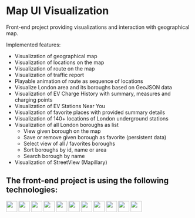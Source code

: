 # Map UI Visualization

Front-end project providing visualizations and interaction with geographical map.

Implemented features: 

* Visualization of geographical map
* Visualization of locations on the map
* Visualization of route on the map
* Visualization of traffic report
* Playable animation of route as sequence of locations
* Visualize London area and its boroughs based on GeoJSON data
* Visualization of EV Charge History with summary, measures and charging points
* Visualization of EV Stations Near You
* Visualization of favorite places with provided summary details
* Visualization of 140+ locations of London underground stations
* Visualization of all London boroughs as list
  - View given borough on the map
  - Save or remove given borough as favorite (persistent data)
  - Select view of all / favorites boroughs
  - Sort boroughs by id, name or area
  - Search borough by name
* Visualization of StreetView (Mapillary)

## The front-end project is using the following technologies:

<img src="https://img.shields.io/badge/vite-%23563D7C.svg?style=flat&logo=vite&color=white" height="30">  <img src="https://img.shields.io/badge/SASS-%231572B6.svg?style=flat&logo=sass&color=white&logoColor=darkpink" height="30"> <img src="https://img.shields.io/badge/React.JS-%23563D7C.svg?style=flat&logo=react&color=white" height="30"> <img src="https://img.shields.io/badge/react--bootstrap-blue.svg?style=flat&logo=react&color=white&logoColor=blue" height="30"> <img src="https://img.shields.io/badge/leaflet-311C87?style=flat&logo=leaflet&color=white&logoColor=green" height="30"> <img src="https://img.shields.io/badge/react--leaflet-311C87?style=flat&logo=leaflet&color=white&logoColor=green" height="30"> <img src="https://img.shields.io/badge/react--leaflet--cluster-311C87?style=flat&logo=leaflet&color=white&logoColor=green" height="30"> <img src="https://img.shields.io/badge/leaflet--motion-311C87?style=flat&logo=leaflet&color=white&logoColor=green" height="30"> <img src="https://img.shields.io/badge/Bootstrap-%23563D7C.svg?style=flat&logo=bootstrap&color=white&logoColor=purple" height="30"> <img src="https://img.shields.io/badge/bootstrap--icons-%23563D7C.svg?style=flat&logo=bootstrap&color=white&logoColor=purple" height="30"> <img src="https://img.shields.io/badge/mapillary--js-311C87?style=flat&color=white" height="30">
